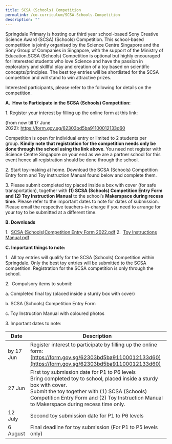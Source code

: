 ```yaml
---
title: SCSA (Schools) Competition
permalink: /co-curriculum/SCSA-Schools-Competition
description: ""
---
```

Springdale Primary is hosting our third year school-based Sony Creative Science Award (SCSA) (Schools) Competition. This school-based competition is jointly organised by the Science Centre Singapore and the Sony Group of Companies in Singapore, with the support of the Ministry of Education.SCSA (Schools) Competition is optional but highly encouraged for interested students who love Science and have the passion in exploratory and skillful play and creation of a toy based on scientific concepts/principles. The best toy entries will be shortlisted for the SCSA competition and will stand to win attractive prizes.

Interested participants, please refer to the following for details on the competition.

**A.  How to Participate in the SCSA (Schools) Competition:**

1. Register your interest by filling up the online form at this link: 

(from now till 17 June 2022): https://form.gov.sg/62303bd5ba91100012133d60

Competition is open for individual entry or limited to 2 students per group. **Kindly note that registration for the competition needs only be done through the school using the link above**. You need not register with Science Centre Singapore on your end as we are a partner school for this event hence all registration should be done through the school. 

2. Start toy-making at home. Download the SCSA (Schools) Competition Entry form and Toy instruction Manual found below and complete them. 

3. Please submit completed toy placed inside a box with cover (for safe transportation), together with **(1) SCSA (Schools) Competition Entry Form and (2) Toy Instruction Manual** to the school’s **Makerspace during recess time**. Please refer to the important dates to note for dates of submission. Please email the respective teachers-in-charge if you need to arrange for your toy to be submitted at a different time. 

**B. Downloads**

1.  [SCSA (Schools)Competition Entry Form 2022.pdf](/files/FA_SCSA%202022%20-%20Poster%20Print%202.pdf)
2.  [Toy Instructions Manual.pdf](/files/Toy%20Instructions%20Manual.pdf)

**C. Important things to note:**

1.  All toy entries will qualify for the SCSA (Schools) Competition within Springdale. Only the best toy entries will be submitted to the SCSA competition. Registration for the SCSA competition is only through the school.

2.  Compulsory items to submit:

a. Completed final toy (placed inside a sturdy box with cover)

b. SCSA (Schools) Competition Entry Form

c. Toy Instruction Manual with coloured photos

3. Important dates to note:



| Date | Description | 
| -------- | -------- | 
| by 17 Jun     | Register interest to participate by filling up the online form: <br> [https://form.gov.sg/62303bd5ba91100012133d60](https://form.gov.sg/62303bd5ba91100012133d60)     |
|27 Jun|First toy submission date for P1 to P6 levels <br>Bring completed toy to school, placed inside a sturdy box with cover.<br>Submit the toy together with (1) SCSA (Schools) Competition Entry Form and (2) Toy Instruction Manual to Makerspace during recess time only.|
|12 July|Second toy submission date for P1 to P6 levels
|6 August|Final deadline for toy submission (For P1 to P5 levels only)